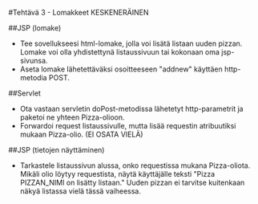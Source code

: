 #Tehtävä 3 - Lomakkeet KESKENERÄINEN

##JSP (lomake)

* Tee sovellukseesi html-lomake, jolla voi lisätä listaan uuden pizzan. Lomake voi olla yhdistettynä listaussivuun tai kokonaan oma jsp-sivunsa.
* Aseta lomake lähetettäväksi osoitteeseen "addnew" käyttäen http-metodia POST.

##Servlet

* Ota vastaan servletin doPost-metodissa lähetetyt http-parametrit ja paketoi ne yhteen Pizza-olioon.
* Forwardoi request listaussivulle, mutta lisää requestin atribuutiksi mukaan Pizza-olio. (EI OSATA VIELÄ)

##JSP (tietojen näyttäminen)
* Tarkastele listaussivun alussa, onko requestissa mukana Pizza-oliota. Mikäli olio löytyy requestista, näytä käyttäjälle teksti "Pizza PIZZAN_NIMI on lisätty listaan." Uuden pizzan ei tarvitse kuitenkaan näkyä listassa vielä tässä vaiheessa.
